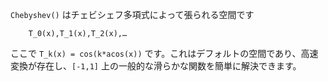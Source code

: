 `Chebyshev()` はチェビシェフ多項式によって張られる空間です

```
    T_0(x),T_1(x),T_2(x),…
```

ここで `T_k(x) = cos(k*acos(x))` です。これはデフォルトの空間であり、高速変換が存在し、`[-1,1]` 上の一般的な滑らかな関数を簡単に解決できます。
